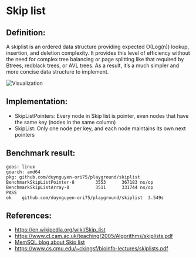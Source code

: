 # Skip list

## Definition:

A skiplist is an ordered data structure providing expected O(Log(n)) lookup, insertion, and deletion complexity. It provides this level of efficiency without the need for complex tree balancing or page splitting like that required by Btrees, redblack trees, or AVL trees. As a result, it’s a much simpler and more concise data structure to implement.

![Visualization](https://upload.wikimedia.org/wikipedia/commons/thumb/8/86/Skip_list.svg/800px-Skip_list.svg.png "Skip list")

## Implementation:
- SkipListPointers: Every node in Skip list is pointer, even nodes that have the same key (nodes in the same column)
- SkipList: Only one node per key, and each node maintains its own next pointers

## Benchmark result:

```
goos: linux
goarch: amd64
pkg: github.com/duynguyen-ori75/playground/skiplist
BenchmarkSkipListPointer-8        3553      367183 ns/op
BenchmarkSkipListArray-8          3511      331744 ns/op
PASS
ok    github.com/duynguyen-ori75/playground/skiplist  3.549s
```

## References:
- https://en.wikipedia.org/wiki/Skip_list
- https://www.cl.cam.ac.uk/teaching/2005/Algorithms/skiplists.pdf
- [MemSQL blog about Skip list](https://www.memsql.com/blog/what-is-skiplist-why-skiplist-index-for-memsql/#:~:text=MemSQL's%20skiplist%20employs%20a%20novel,particular%20node%2C%20of%20the%20skiplist.)
- https://www.cs.cmu.edu/~ckingsf/bioinfo-lectures/skiplists.pdf